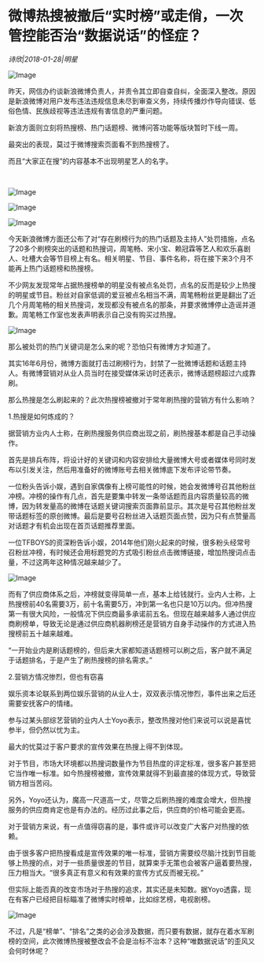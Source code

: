 # 微博热搜被撤后“实时榜”或走俏，一次管控能否治“数据说话”的怪症？

*诗欣|2018-01-28|明星*

![Image](http://si1.go2yd.com/get-image/0KKQIViZbk0)

昨天，网信办约谈新浪微博负责人，并责令其立即自查自纠，全面深入整改。原因是新浪微博对用户发布违法违规信息未尽到审查义务，持续传播炒作导向错误、低俗色情、民族歧视等违法违规有害信息的严重问题。

新浪方面则立刻将热搜榜、热门话题榜、微博问答功能等版块暂时下线一周。

最突出的表现，莫过于微博搜索页面看不到热搜榜了。

而且“大家正在搜”的内容基本不出现明星艺人的名字。

﻿

![Image](http://si1.go2yd.com/get-image/0KKQIKkDOm8)

![Image](http://si1.go2yd.com/get-image/0KKQIOqOByC)

![Image](http://si1.go2yd.com/get-image/0KKQIT0RAzA)

今天新浪微博方面还公布了对“存在刷榜行为的热门话题及主持人”处罚措施，点名了20多个刷榜突出的话题和热搜词，周笔畅、宋小宝、赖冠霖等艺人和欢乐喜剧人、吐槽大会等节目榜上有名。相关明星、节目、事件名称，将在接下来3个月不能再上热门话题榜和热搜榜。

不少网友发现常年占据热搜榜单的明星没有被点名处罚，点名的反而是较少上热搜的明星或节目。粉丝对自家低调的爱豆被点名相当不满，周笔畅粉丝更是翻出了近几个月周笔畅的相关热搜词，发现都没有被点名的那条，并要求微博停止造谣并道歉。周笔畅工作室也发表声明表示自己没有购买过热搜。

![Image](http://si1.go2yd.com/get-image/0KKQIRv53PU)

那么被处罚的热门关键词是怎么来的呢？恐怕只有微博方才知道了。

其实16年6月份，微博方面就打击过刷榜行为，封禁了一批微博话题和话题主持人。有微博营销对从业人员当时在接受媒体采访时还表示，微博话题榜超过六成靠刷。

那么热搜是怎么刷起来的？此次热搜榜被撤对于常年刷热搜的营销方有什么影响？

1.热搜是如何炼成的？

据营销方业内人士称，在刷热搜服务供应商出现之前，刷热搜基本都是自己手动操作。

首先是排兵布阵，将设计好的关键词和内容安排给大量微博大号或者媒体号同时发布以引发关注，然后用准备好的微博账号去相关微博底下发布评论带节奏。

一位粉头告诉小娱，遇到自家偶像有上榜可能性的时候，她会发微博号召其他粉丝冲榜。冲榜的操作有几点，首先是要集中转发一条带话题而且内容质量较高的微博，因为转发量高的微博在话题关键词搜索页面靠前显示。其次是号召其他粉丝发带话题标签的原创微博。最后是要号召粉丝进入话题页面点赞，因为只有点赞量高对话题才有机会出现在首页话题推荐里面。

一位TFBOYS的资深粉告诉小娱，2014年他们刚火起来的时候，很多粉头经常号召粉丝冲榜，有时候还会用标题党的方式吸引粉丝点击微博链接，增加热搜词点击量，不过这两年这种情况越来越少了。

![Image](http://si1.go2yd.com/get-image/0KKQIJNVgfI)

而有了供应商体系之后，冲榜就变得简单一点，基本上给钱就行。业内人士称，上热搜榜前40名需要3万，前十名需要5万，冲到第一名也只是10万以内。但冲热搜第一有很大风险，一般情况下供应商最多承诺前五名。但现在越来越多人通过供应商刷榜单，导致无论是通过供应商机器刷榜还是营销方自身手动操作的方式进入热搜榜前五十越来越难。

“一开始业内是刷话题榜的，但后来大家都知道话题榜可以刷之后，客户就不满足于话题排名，于是产生了刷热搜榜的排名需求。”

2.营销方情况惨烈，但也有窃喜

娱乐资本论联系到两位娱乐营销的从业人士，双双表示情况惨烈，事件出来之后还需要安抚客户的情绪。

参与过某头部综艺营销的业内人士Yoyo表示，整改热搜对他们来说可以说是喜忧参半，但仍然以忧为主。

最大的忧莫过于客户要求的宣传效果在热搜上得不到体现。

对于节目，市场大环境都以热搜词数量作为节目热度的评定标准，很多客户甚至把它当作唯一标准。如今热搜榜被撤，宣传效果就得不到最直接的体现方式，导致营销方相当苦闷。

另外，Yoyo还认为，魔高一尺道高一丈，尽管之后刷热搜的难度会增大，但热搜服务的供应商肯定也是有办法的。经历过此事之后，供应商的价格可能会更高。

对于营销方来说，有一点值得窃喜的是，事件或许可以改变广大客户对热搜的依赖。

由于很多客户把热搜看成是宣传效果的唯一标准，营销方需要绞尽脑汁找到节目能够上热搜的点，对于一些质量很差的节目，就算束手无策也会被客户逼着要热搜，压力相当大。“很多真正有意义和有效果的宣传方式反而被无视。”

但实际上能否真的改变市场对于热搜的追求，其实还是未知数。据Yoyo透露，现在有客户已经把目标瞄准了微博实时榜单，比如综艺榜，电视剧榜。

![Image](http://si1.go2yd.com/get-image/0KKQINhijZY)

不过，凡是“榜单”、“排名”之类的必会涉及数据，而只要有数据，就存在着水军刷榜的空间，此次微博热搜被整改会不会是治标不治本？这种“唯数据说话”的歪风又会何时休呢？

